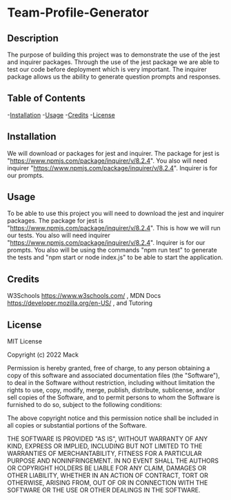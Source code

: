 # Team-Profile-Generator

## Description
The purpose of building this project was to demonstrate the use of the jest and inquirer packages. Through the use of the jest package we are able to test our code before deployment which is very important. The inquirer package allows us the ability to generate question prompts and responses. 

## Table of Contents 
-[Installation](#installation)
-[Usage](#usage)
-[Credits](#credits)
-[License](#license)

## Installation
We will download or packages for jest and inquirer. The package for jest is "https://www.npmjs.com/package/inquirer/v/8.2.4". You also will need inquirer "https://www.npmjs.com/package/inquirer/v/8.2.4". Inquirer is for our prompts.

## Usage
To be able to use this project you will need to download the jest and inquirer packages. The package for jest is "https://www.npmjs.com/package/inquirer/v/8.2.4". This is how we will run our tests. You also will need inquirer "https://www.npmjs.com/package/inquirer/v/8.2.4". Inquirer is for our prompts. You also will be using the commands "npm run test" to generate the tests and "npm start or node index.js" to be able to start the application. 

## Credits
W3Schools https://www.w3schools.com/ , MDN Docs https://developer.mozilla.org/en-US/ , and Tutoring

## License
MIT License

Copyright (c) 2022 Mack

Permission is hereby granted, free of charge, to any person obtaining a copy
of this software and associated documentation files (the "Software"), to deal
in the Software without restriction, including without limitation the rights
to use, copy, modify, merge, publish, distribute, sublicense, and/or sell
copies of the Software, and to permit persons to whom the Software is
furnished to do so, subject to the following conditions:

The above copyright notice and this permission notice shall be included in all
copies or substantial portions of the Software.

THE SOFTWARE IS PROVIDED "AS IS", WITHOUT WARRANTY OF ANY KIND, EXPRESS OR
IMPLIED, INCLUDING BUT NOT LIMITED TO THE WARRANTIES OF MERCHANTABILITY,
FITNESS FOR A PARTICULAR PURPOSE AND NONINFRINGEMENT. IN NO EVENT SHALL THE
AUTHORS OR COPYRIGHT HOLDERS BE LIABLE FOR ANY CLAIM, DAMAGES OR OTHER
LIABILITY, WHETHER IN AN ACTION OF CONTRACT, TORT OR OTHERWISE, ARISING FROM,
OUT OF OR IN CONNECTION WITH THE SOFTWARE OR THE USE OR OTHER DEALINGS IN THE
SOFTWARE.

